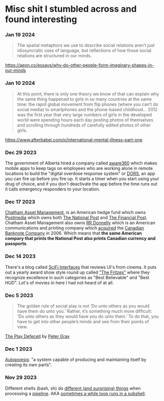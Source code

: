 # Misc shit I stumbled across and found interesting

### Jan 19 2024

> The spatial metaphors we use to describe social relations aren’t just idiosyncratic uses of language, but reflections of how those social relations are structured in our minds.

https://aeon.co/essays/why-do-other-people-form-imaginary-shapes-in-our-minds

### Jan 10 2024

> At this point, there is only one theory we know of that can explain why the same thing happened to girls in so many countries at the same time: the rapid global movement from flip phones (where you can’t do social media) to smartphones and the phone-based childhood...  2012 was the first year that very large numbers of girls in the developed world were spending hours each day posting photos of themselves and scrolling through hundreds of carefully edited photos of other girls. 

https://www.afterbabel.com/p/international-mental-illness-part-one

### Dec 29 2023

The government of Alberta hired a company called [aware360](https://aware360.com/) which makes mobile apps to keep tags on employees who are working alone in remote locations to build the "digital overdose response system" or [DORS](https://www.dorsapp.ca/), an app you can fire up before you fire up. It starts a timer when you start using your drug of choice, and if you don't deactivate the app before the time runs out it calls emergency responders to your location.

### Dec 17 2023

[Chatham Asset Management](https://en.wikipedia.org/wiki/Chatham_Asset_Management), is an American hedge fund which owns [Postmedia](https://en.wikipedia.org/wiki/Postmedia_Network) which owns both [The National Post](https://en.wikipedia.org/wiki/National_Post) and [The Financial Post](https://en.wikipedia.org/wiki/Financial_Post). Chatham Asset Management also owns [RR Donnelly](https://en.wikipedia.org/wiki/RR_Donnelley#) which is an American communications and printing company which [acquired](https://www.theglobeandmail.com/report-on-business/rr-donnelley-acquires-canadian-bank-note-assets/article4111095/) the [Canadian Banknote Company](https://en.wikipedia.org/wiki/Canadian_Bank_Note_Company) in 2006. Which means that **the same American compary that prints the National Post also prints Canadian currency and passports**.

### Dec 14 2023

There's a blog called [SciFi Interfaces](https://scifiinterfaces.com/) that reviews UI's from cinema. It puts out a yearly award show style round up called ["The Fritzes"](https://scifiinterfaces.com/category/the-fritzes/fritzes-2023/) where they recognize excellence in such categories as "Best Believable" and "Best HUD". Lot's of movies in here I had not heard of at all.

### Dec 5 2023

> The golden rule of social play is not ‘Do unto others as you would have them do unto you.’ Rather, it’s something much more difficult: ‘Do unto others as they would have you do unto them.’ To do that, you have to get into other people’s minds and see from their points of view.

[The Play Defeceit](https://aeon.co/essays/children-today-are-suffering-a-severe-deficit-of-play) by [Peter Gray](https://en.wikipedia.org/wiki/Peter_Gray_(psychologist))

### Dec 1 2023

[Autopoiesis](https://en.wikipedia.org/wiki/Autopoiesis): "a system capable of producing and maintaining itself by creating its own parts".

### Nov 29 2023

Different shells (bash, sh) do [different (and surprising) things](http://mywiki.wooledge.org/BashFAQ/024) when processing a [pipeline](https://www.gnu.org/software/bash/manual/html_node/Pipelines.html). AKA [sometimes a while loop runs in a subshell](https://stackoverflow.com/questions/16854280/a-variable-modified-inside-a-while-loop-is-not-remembered).

